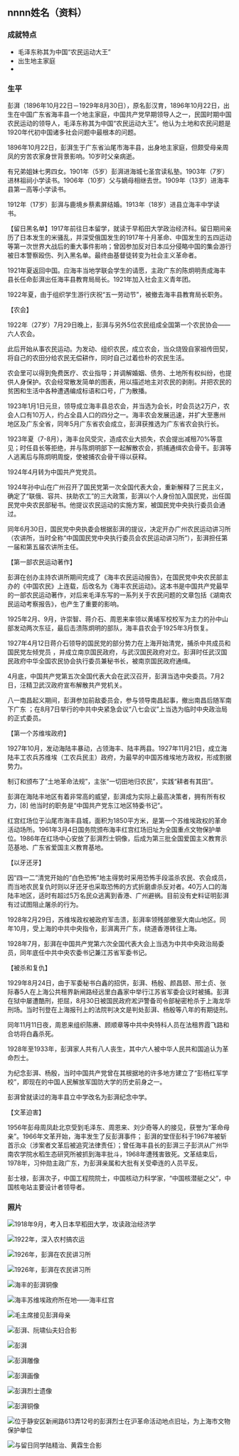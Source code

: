 ## nnnn姓名（资料）

### 成就特点

- 毛泽东称其为中国“农民运动大王”
- 出生地主家庭
- ​


### 生平

彭湃（1896年10月22日－1929年8月30日），原名彭汉育，1896年10月22日，出生在中国广东省海丰县一个地主家庭，中国共产党早期领导人之一，民国时期中国农民运动的领导人，毛泽东称其为中国“农民运动大王”。他认为土地和农民问题是1920年代初中国诸多社会问题中最根本的问题。



1896年10月22日，彭湃生于广东省汕尾市海丰县，出身地主家庭，但颇受母亲周凤的穷苦农家身世背景影响。10岁时父亲病逝。

有兄弟姐妹七男四女。1901年（5岁）彭湃进海城七圣宫读私塾。1903年（7岁）进林祖祠小学读书。1906年（10岁）父与嫡母相继去世。1909年（13岁）进海丰县第一高等小学读书。

1912年（17岁）彭湃与鹿境乡蔡素屏结婚。1913年（18岁）进县立海丰中学读书。

【留日黑名单】1917年前往日本留学，就读于早稻田大学政治经济科。留日期间亲历了日本发生的米骚乱，并深受俄国发生的1917年十月革命、中国发生的五四运动等第一次世界大战后的重大事件影响；曾因参加反对日本瓜分侵略中国的集会游行被日本警察殴伤、列入黑名单。最终由基督徒转变为社会主义革命者。

1921年夏返回中国。应海丰当地学联会学生的请愿，主政广东的陈炯明责成海丰县长任命彭湃出任海丰县教育局局长。1921年加入社会主义青年团。

1922年夏，由于组织学生游行庆祝“五一劳动节”，被撤去海丰县教育局长职务。

【农会】

1922年（27岁）7月29日晚上，彭湃与另外5位农民组成全国第一个农民协会——六人农会。

此后开始从事农民运动。为发动、组织农民，成立农会，当众烧毁自家祖传田契，将自己的农田分给农民无偿耕作，同时自己过着俭朴的农民生活。

农会里可以得到免费医疗、农业指导；并调解婚姻、债务、土地所有权纠纷，也提供人身保护。农会经常散发简单的图表，用以描述地主对农民的剥削。并把农民的贫困和生活中各种遭遇编成标语和口号，广为散播。

1923年1月1日元旦，领导成立海丰县总农会，并当选为会长，时会员达2万户，农会人口有10万人，约占全县人口的四分之一。海丰农会发展迅速，并扩大至惠州地区及广东全省，同年5月广东省农会成立，彭湃获推选为广东省农会执行长。

1923年夏（7-8月），海丰台风受灾，造成农业大损失，农会提出减租70%等意见；时任县长等拒绝，并与陈炯明部下一起解散农会，抓捕通缉农会骨干。彭湃等人逃离后与陈炯明周旋，使被捕农会骨干得以获释。

1924年4月转为中国共产党党员。

1924年孙中山在广州召开了国民党第一次全国代表大会，重新解释了三民主义，确定了“联俄、容共、扶助农工”的三大政策，彭湃以个人身份加入国民党，出任国民党中央农民部秘书。他提议农民运动的实施方案，被国民党中央执行委员会通过。

同年6月30日，国民党中央执委会根据彭湃的提议，决定开办广州农民运动讲习所（农讲所，当时全称“中国国民党中央执行委员会农民运动讲习所”），彭湃担任第一届和第五届农讲所主任。

【第一部农民运动著作】

彭湃在创办主持农讲所期间完成了《海丰农民运动报告》，在国民党中央农民部主办的《中国农民》上连载，后改名为《海丰农民运动》。这本书是中国共产党最早的一部农民运动著作，对后来毛泽东写的一系列关于农民问题的文章包括《湖南农民运动考察报告》，也产生了重要的影响。

1925年2月、9月，许崇智、蒋介石、周恩来率领以黄埔军校校军为主力的孙中山部发动两次东征，最后击溃陈炯明的部队，海丰县农会于1925年3月恢复。



1927年4月12日蒋介石领导的国民党的部分势力在上海开始清党，捕杀中共成员和国民党左倾党员 ，并成立南京国民政府，与武汉国民政府对立。彭湃时任武汉国民政府中华全国农民协会执行委员兼秘书长，被南京国民政府通缉。

4月底，中国共产党第五次全国代表大会在武汉召开，彭湃当选中央委员。7月2日，汪精卫武汉政府宣布解散共产党机关。

八一南昌起义期间，彭湃参加前敌委员会，参与领导南昌起事，撤出南昌后随军南下广东 ；在8月7日举行的中共中央紧急会议“八七会议”上当选为临时中央政治局的正式委员。



【第一个苏维埃政府】

1927年10月，发动海陆丰暴动，占领海丰、陆丰两县。1927年11月21日，成立海陆丰工农兵苏维埃（工农兵民主）政府，为最早的中国苏维埃地方政权，形成割据势力。

制订和颁布了“土地革命法规”，主张“一切田地归农民”，实践“耕者有其田”。

彭湃在海陆丰地区有着非常高的威望，彭湃成为实际上最高决策者，拥有所有权力，[8] 他当时的职务是“中国共产党东江地区特委书记”。

红宫红场位于汕尾市海丰县城，面积为1850平方米，是第一个苏维埃政权的革命活动场所。1961年3月4日国务院颁布海丰红宫红场旧址为全国重点文物保护单位。1986年在红场中心安放了彭湃烈士铜像，后成为第三批全国爱国主义教育示范基地、广东省爱国主义教育基地。

【以牙还牙】

因“四一二”清党开始的“白色恐怖”地主得势时采用恐怖手段滥杀农民、农会成员，而当地农民复仇时则以牙还牙也采取恐怖的方式折磨虐杀反对者。40万人口的海陆丰地区，适时有超过5万名民众逃离到香港、广州避祸。目前没有史料证明彭湃有过试图阻止屠杀的行为。

1928年2月29日，苏维埃政权被政府军击溃，彭湃率领残部撤至大南山地区。同年10月，受上海的中共中央指令，彭湃离开广东，绕道香港转往上海。

1928年7月，彭湃在中国共产党第六次全国代表大会上当选为中共中央政治局委员，同年底任中共中央农委书记兼江苏省军委书记。

【被杀和复仇】

1929年8月24日，由于军委秘书白鑫的招供，彭湃、杨殷、颜昌颐、邢士贞、张际春5人在上海公共租界新闸路经远里白鑫家中举行江苏省军委会议时被捕。彭湃在狱中屡遭酷刑，拒屈，8月30日被国民政府淞沪警备司令部秘密枪杀于上海龙华刑场。当时刊登在上海报刊上的法院判决文是判处彭湃、杨殷等八年的有期徒刑。

同年11月11日夜，周恩来组织陈赓、顾顺章等中共中央特科人员在法租界霞飞路和合坊将白鑫杀死。

1928年至1933年，彭湃家人共有八人丧生，其中六人被中华人民共和国追认为革命烈士。

为纪念彭湃、杨殷，当时中国共产党曾在其根据地的许多地方建立了“彭杨红军学校”，即现在的中国人民解放军国防大学的历史前身之一。

彭湃曾就读过的海丰县立中学改名为彭湃纪念中学。

【文革迫害】

1956年彭母周凤赴北京受到毛泽东、周恩来、刘少奇等人的接见，获誉为“革命母亲”。1966年文革开始，海丰发生了反彭湃事件； 彭湃的堂侄彭科于1967年被斩首示众（涉案者文革后被追究法律责任）；曾任海丰县长的彭湃三子彭洪从广州华南农学院水稻生态研究所被抓到海丰批斗，1968年遭残害致死。文革结束后，1978年，习仲勋主政广东，为彭湃亲属和大批有关受牵连的人员平反。

彭士禄，彭湃次子，中国工程院院士，中国核动力科学家，“中国核潜艇之父”，中国核电站主要设计者领导者。

### 照片

![1918年9月，考入日本早稻田大学，攻读政治经济学](1918年9月，考入日本早稻田大学，攻读政治经济学.jpg)

![1922年，深入农村搞农运](1922年，深入农村搞农运.jpg)

![1926年，彭湃在农民讲习所](1926年，彭湃在农民讲习所.jpeg)

![1926年，彭湃在农民讲习所](1926年，彭湃在农民讲习所.jpg)

![海丰的彭湃铜像](海丰的彭湃铜像.jpg)

![海丰苏维埃政府所在地——海丰红宫](海丰苏维埃政府所在地——海丰红宫.jpg)

![毛主席接见彭湃母亲](毛主席接见彭湃母亲.jpg)

![彭湃、阮啸仙夫妇合影](彭湃、阮啸仙夫妇合影.jpg)

![彭湃](彭湃.jpg)

![彭湃雕像](彭湃雕像.jpg)

![彭湃画像](彭湃画像.jpg)

![彭湃烈士遗像](彭湃烈士遗像.jpg)

![彭湃铜像](彭湃铜像.jpg)

![位于静安区新闸路613弄12号的彭湃烈士在沪革命活动地点旧址，为上海市文物保护单位](位于静安区新闸路613弄12号的彭湃烈士在沪革命活动地点旧址，为上海市文物保护单位.jpg)

![与留日同学陆精治、黄霖生合影](与留日同学陆精治、黄霖生合影.jpg)